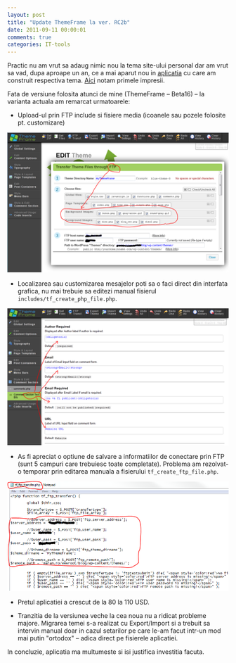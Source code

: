 ```yaml
---
layout: post
title: "Update ThemeFrame la ver. RC2b"
date: 2011-09-11 00:00:01
comments: true
categories: IT-tools
---
```


Practic nu am vrut sa adaug nimic nou la tema site-ului personal dar am vrut sa vad, dupa aproape un an, ce a mai aparut nou in [aplicatia](http://themeframe.com) cu care am construit respectiva tema. [Aici](http://maran.ro/2010/11/21/myblogcustomizare-cu-themeframe) notam primele impresii.

Fata de versiune folosita atunci de mine (ThemeFrame – Beta16) – la varianta actuala am remarcat urmatoarele:

- Upload-ul prin FTP include si fisiere media (icoanele sau pozele folosite pt. customizare)

![](/assets/images/2011/ThemeFrame-Ftp-Img.png)

- Localizarea sau customizarea mesajelor poti sa o faci direct din interfata grafica, nu mai trebuie sa editezi manual fisierul `includes/tf_create_php_file.php`.

![](/assets/images/2011/ThemeFrame-CustomText.png)

- As fi apreciat o optiune de salvare a informatiilor de conectare prin FTP (sunt 5 campuri care trebuiesc toate completate). Problema am rezolvat-o temporar prin editarea manuala a fisierului `tf_create_ftp_file.php`.

![](/assets/images/2011/ThemeFrame-FtpSave.png)

- Pretul aplicatiei a crescut de la 80 la 110 USD.

- Tranzitia de la versiunea veche la cea noua nu a ridicat probleme majore. Migrarea temei s-a realizat cu Export/Import si a trebuit sa intervin manual doar in cazul setarilor pe care le-am facut intr-un mod mai putin "ortodox" – adica direct pe fisierele aplicatiei.

In concluzie, aplicatia ma multumeste si isi justifica investitia facuta.
